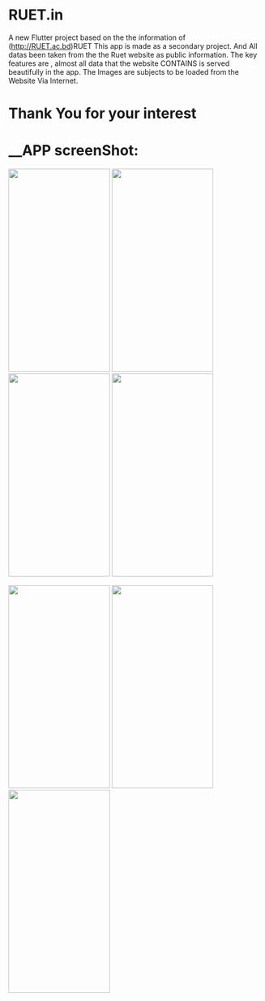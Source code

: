 # RUET.in

A new Flutter project based on the the information of (http://RUET.ac.bd)RUET
This app is made as a secondary project. And All datas been taken from the the Ruet website as public information. 
The key features are , almost all data that the website CONTAINS is served beautifully in the app. The Images are subjects to be loaded from the Website Via Internet.
# Thank You for your interest

# __APP screenShot: 


<img src="https://user-images.githubusercontent.com/67198296/173171873-68948529-0f3b-4760-a8e4-16b98abb7a55.jpg" width="200" height="400" />  <img src="https://user-images.githubusercontent.com/67198296/173171876-f0d6e78d-2cc9-4ee8-ae82-e7a7af39c431.jpg" width="200" height="400" />    <img src="https://user-images.githubusercontent.com/67198296/173171877-adb88011-5798-4d8f-9a74-71ffb49ce83e.jpg" width="200" height="400" />   <img src="https://user-images.githubusercontent.com/67198296/173171878-7d56fbda-d5ee-42aa-b6cc-a40cd41df32a.jpg" width="200" height="400" />

<img src="https://user-images.githubusercontent.com/67198296/173171882-12667eb7-2cbe-46e1-9bc1-d91dab5f9244.jpg" width="200" height="400" /> <img src="https://user-images.githubusercontent.com/67198296/173171883-068e17e1-6879-472a-819c-84452fbb8f4c.jpg" width="200" height="400" />  <img src="https://user-images.githubusercontent.com/67198296/173171884-51a094bb-d21c-4503-9782-a995167d1421.jpg" width="200" height="400" />

